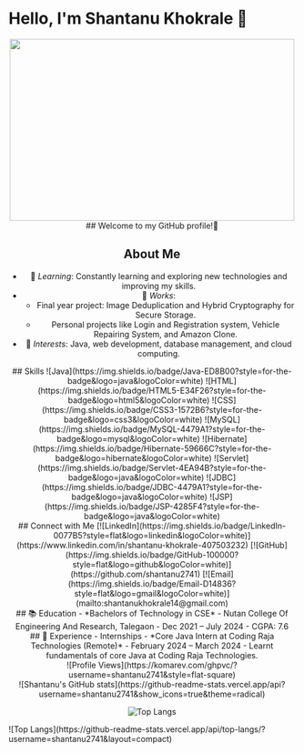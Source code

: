 
# Hello, I'm Shantanu Khokrale 👋

<div align="center">
  <img src="https://github.com/abhisheknaiidu/abhisheknaiidu/blob/master/code.gif?raw=true" width="500" height="320" />
</div>

<div align="center">
  ## Welcome to my GitHub profile!🌟

  ## About Me
  - 🌱 *Learning*: Constantly learning and exploring new technologies and improving my skills.
  - 🔭 *Works*: 
    - Final year project: Image Deduplication and Hybrid Cryptography for Secure Storage.
    - Personal projects like Login and Registration system, Vehicle Repairing System, and Amazon Clone.
  - 🤔 *Interests*: Java, web development, database management, and cloud computing.
</div>

<div align="center">
  ## Skills
  ![Java](https://img.shields.io/badge/Java-ED8B00?style=for-the-badge&logo=java&logoColor=white)
  ![HTML](https://img.shields.io/badge/HTML5-E34F26?style=for-the-badge&logo=html5&logoColor=white)
  ![CSS](https://img.shields.io/badge/CSS3-1572B6?style=for-the-badge&logo=css3&logoColor=white)
  ![MySQL](https://img.shields.io/badge/MySQL-4479A1?style=for-the-badge&logo=mysql&logoColor=white)
  ![Hibernate](https://img.shields.io/badge/Hibernate-59666C?style=for-the-badge&logo=hibernate&logoColor=white)
  ![Servlet](https://img.shields.io/badge/Servlet-4EA94B?style=for-the-badge&logo=java&logoColor=white)
  ![JDBC](https://img.shields.io/badge/JDBC-4479A1?style=for-the-badge&logo=java&logoColor=white)
  ![JSP](https://img.shields.io/badge/JSP-4285F4?style=for-the-badge&logo=java&logoColor=white)
</div>

<div align="center">
  ## Connect with Me
  [![LinkedIn](https://img.shields.io/badge/LinkedIn-0077B5?style=flat&logo=linkedin&logoColor=white)](https://www.linkedin.com/in/shantanu-khokrale-407503232)
  [![GitHub](https://img.shields.io/badge/GitHub-100000?style=flat&logo=github&logoColor=white)](https://github.com/shantanu2741)
  [![Email](https://img.shields.io/badge/Email-D14836?style=flat&logo=gmail&logoColor=white)](mailto:shantanukhokrale14@gmail.com)
</div>

<div align="center">
  ## 📚 Education
  - *Bachelors of Technology in CSE*
    - Nutan College Of Engineering And Research, Talegaon
    - Dec 2021 – July 2024
    - CGPA: 7.6
</div>

<div align="center">
  ## 💼 Experience - Internships
  - *Core Java Intern at Coding Raja Technologies (Remote)*
    - February 2024 – March 2024
    - Learnt fundamentals of core Java at Coding Raja Technologies.
</div>

<div align="center">
  ![Profile Views](https://komarev.com/ghpvc/?username=shantanu2741&style=flat-square)
</div>

<div align="center">
  <!-- GitHub Stats -->
  ![Shantanu's GitHub stats](https://github-readme-stats.vercel.app/api?username=shantanu2741&show_icons=true&theme=radical)

  <!-- Most Used Languages -->
  ![Top Langs](https://github-readme-stats.vercel.app/api/top-langs/?username=shantanu2741&layout=compact)
</div>
<!-- Most Used Languages -->
![Top Langs](https://github-readme-stats.vercel.app/api/top-langs/?username=shantanu2741&layout=compact)
